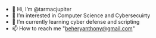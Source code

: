 - 👋 Hi, I’m @tarmacjupiter
- 👀 I’m interested in Computer Science and Cybersecuirty 
- 🌱 I’m currently learning cyber defense and scripting
- 📫 How to reach me "beheryanthony@gmail.com"

<!---
tarmacjupiter/tarmacjupiter is a ✨ special ✨ repository because its `README.md` (this file) appears on your GitHub profile.
You can click the Preview link to take a look at your changes.
--->
